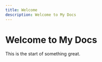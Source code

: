 ```yaml
---
title: Welcome
description: Welcome to My Docs
---
```


# Welcome to My Docs

This is the start of something great.
